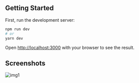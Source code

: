 
## Getting Started

First, run the development server:

```bash
npm run dev
# or
yarn dev
```

Open [http://localhost:3000](http://localhost:3000) with your browser to see the result.

## Screenshots
![img1](https://user-images.githubusercontent.com/60286610/133895957-965f6889-f22f-4878-ac40-69f9f9ff353c.jpg)
